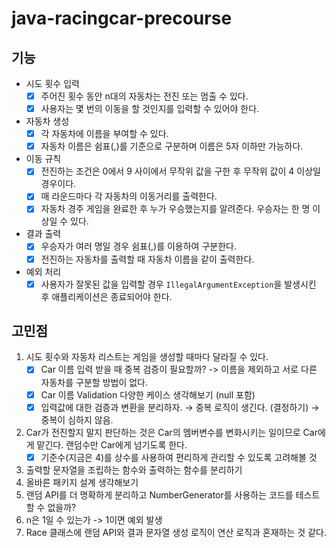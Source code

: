 # java-racingcar-precourse

## 기능
- 시도 횟수 입력
  - [x] 주어진 횟수 동안 n대의 자동차는 전진 또는 멈출 수 있다. 
  - [x] 사용자는 몇 번의 이동을 할 것인지를 입력할 수 있어야 한다.
- 자동차 생성
  - [x] 각 자동차에 이름을 부여할 수 있다. 
  - [x] 자동차 이름은 쉼표(,)를 기준으로 구분하며 이름은 5자 이하만 가능하다.
- 이동 규칙
  - [x] 전진하는 조건은 0에서 9 사이에서 무작위 값을 구한 후 무작위 값이 4 이상일 경우이다.
  - [x] 매 라운드마다 각 자동차의 이동거리를 출력한다.
  - [x] 자동차 경주 게임을 완료한 후 누가 우승했는지를 알려준다. 우승자는 한 명 이상일 수 있다.
- 결과 출력
  - [x] 우승자가 여러 명일 경우 쉼표(,)를 이용하여 구분한다. 
  - [x] 전진하는 자동차를 출력할 때 자동차 이름을 같이 출력한다.
- 예외 처리
  - [x] 사용자가 잘못된 값을 입력할 경우 `IllegalArgumentException`을 발생시킨 후 애플리케이션은 종료되어야 한다.

## 고민점
1. 시도 횟수와 자동차 리스트는 게임을 생성할 때마다 달라질 수 있다.
   - [x]  Car 이름 입력 받을 때 중복 검증이 필요할까? -> 이름을 제외하고 서로 다른 자동차를 구분할 방법이 없다.
   - [x]  Car 이름 Validation 다양한 케이스 생각해보기 (null 포함)
   - [x]  입력값에 대한 검증과 변환을 분리하자. → 중복 로직이 생긴다. (결정하기) → 중복이 심하지 않음.
2. Car가 전진할지 말지 판단하는 것은 Car의 멤버변수를 변화시키는 일이므로 Car에게 맡긴다. 랜덤수만 Car에게 넘기도록 한다.
   - [x]  기준수(지금은 4)를 상수를 사용하여 편리하게 관리할 수 있도록 고려해볼 것
3. 출력할 문자열을 조립하는 함수와 출력하는 함수를 분리하기
4. 올바른 패키지 설계 생각해보기
5. 랜덤 API를 더 명확하게 분리하고 NumberGenerator를 사용하는 코드를 테스트할 수 없을까?
6. n은 1일 수 있는가 -> 1이면 예외 발생
7. Race 클래스에 랜덤 API와 결과 문자열 생성 로직이 연산 로직과 혼재하는 것 같다.